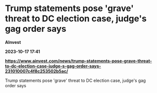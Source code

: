 # Trump statements pose 'grave' threat to DC election case, judge's gag order says
**AInvest**

**2023-10-17 17:41**

**https://www.ainvest.com/news/trump-statements-pose-grave-threat-to-dc-election-case-judge-s-gag-order-says-231010007c4f8c253502b5ac/**

Trump statements pose 'grave' threat to DC election case, judge's gag order says